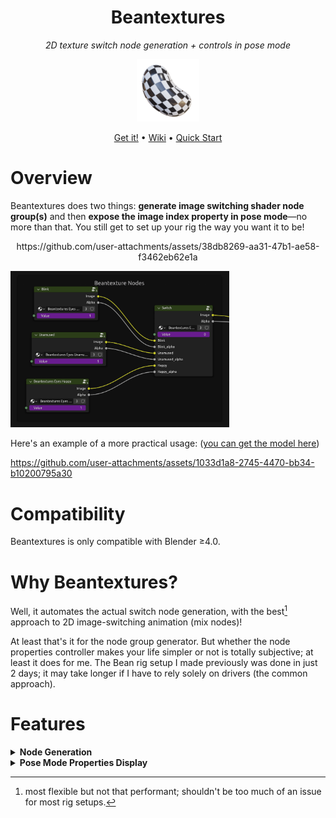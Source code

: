 <div align="center">

<div>
    <h1>Beantextures</h1>
    <p><i>2D texture switch node generation + controls in pose mode</i></p>
    
</div>

<div><img src="assets/logo.png" width="100px"></div>

<p>
<a href="daringcuteseal.gumroad.com/l/beantextures">Get it!</a> &bull;
<a href="https://github.com/BeanwareHQ/beantextures/wiki">Wiki</a> &bull;
<a href="https://github.com/BeanwareHQ/beantextures/wiki/Quick-Start-Guide">Quick Start</a>
</p>

</div>


# Overview

Beantextures does two things: **generate image switching shader node group(s)** and then **expose the image index property in pose mode**—no more than that. You still get to set up your rig the way you want it to be!

<p align=center>https://github.com/user-attachments/assets/38db8269-aa31-47b1-ae58-f3462eb62e1a</p>


<img src="assets/node-groups.png" width=350px title="Node group instances">

Here's an example of a more practical usage: ([you can get the model here](assets/been-model.zip))

https://github.com/user-attachments/assets/1033d1a8-2745-4470-bb34-b10200795a30


# Compatibility
Beantextures is only compatible with Blender &ge;4.0.
# Why Beantextures?

Well, it automates the actual switch node generation, with the best[^1] approach to 2D image-switching animation (mix nodes)!

At least that's it for the node group generator. But whether the node properties controller makes your life simpler or not is totally subjective; at least it does for me. The Bean rig setup I made previously was done in just 2 days; it may take longer if I have to rely solely on drivers (the common approach).



# Features
<details>
<summary><b>Node Generation</b></summary>

<img src="assets/generation-panel.png">

- 🖼️ Supports 4 image indexing types: standard **single integers**, **ranged integers**, **ranged floats**, and most importantly, **enums!** (a.k.a dropdown items)
- ⬛ Output alpha channel of the active image
- ❓ Specify a fallback image when the index doesn't correspond to any image texture

</details>

<details>
<summary><b>Pose Mode Properties Display</b></summary>

<div>
    <img src="assets/link-items-panel.png">
    <img src="assets/pie-menu.png" width=350px title="The pie menu (under pose mode)">
</div>

- 📑 Choose between Pie menu/list pop-up
- 🌀 Custom icons for each item
- 🏷️ Sort the order of properties as you wish

</details>


[^1]: most flexible but not that performant; shouldn't be too much of an issue for most rig setups.
